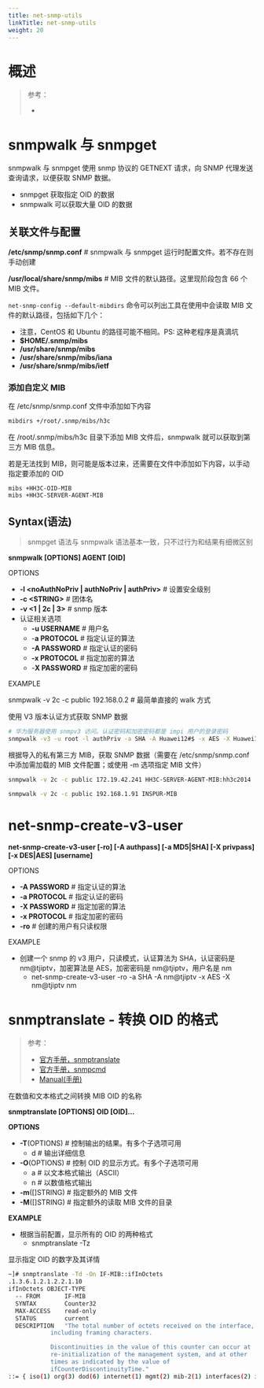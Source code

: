 ```yaml
---
title: net-snmp-utils
linkTitle: net-snmp-utils
weight: 20
---
```


# 概述

> 参考：
>
> -

# snmpwalk 与 snmpget

snmpwalk 与 snmpget 使用 snmp 协议的 GETNEXT 请求，向 SNMP 代理发送查询请求，以便获取 SNMP 数据。

- snmpget 获取指定 OID 的数据
- snmpwalk 可以获取大量 OID 的数据

## 关联文件与配置

**/etc/snmp/snmp.conf** # snmpwalk 与 snmpget 运行时配置文件。若不存在则手动创建

**/usr/local/share/snmp/mibs** # MIB 文件的默认路径。这里现阶段包含 66 个 MIB 文件。

`net-snmp-config --default-mibdirs` 命令可以列出工具在使用中会读取 MIB 文件的默认路径，包括如下几个：

- 注意，CentOS 和 Ubuntu 的路径可能不相同。PS: 这种老程序是真滴坑
- **$HOME/.snmp/mibs**
- **/usr/share/snmp/mibs**
- **/usr/share/snmp/mibs/iana**
- **/usr/share/snmp/mibs/ietf**

### 添加自定义 MIB

在 /etc/snmp/snmp.conf 文件中添加如下内容

```bash
mibdirs +/root/.snmp/mibs/h3c
```

在 /root/.snmp/mibs/h3c 目录下添加 MIB 文件后，snmpwalk 就可以获取到第三方 MIB 信息。

若是无法找到 MIB，则可能是版本过来，还需要在文件中添加如下内容，以手动指定要添加的 OID

```text
mibs +HH3C-OID-MIB
mibs +HH3C-SERVER-AGENT-MIB
```

## Syntax(语法)

> snmpget 语法与 snmpwalk 语法基本一致，只不过行为和结果有细微区别

**snmpwalk \[OPTIONS] AGENT \[OID]**

OPTIONS

- **-l \<noAuthNoPriv | authNoPriv | authPriv>** # 设置安全级别
- **-c \<STRING>** # 团体名
- **-v <1 | 2c | 3>** # snmp 版本
- 认证相关选项
  - **-u USERNAME** # 用户名
  - -**a PROTOCOL** # 指定认证的算法
  - **-A PASSWORD** # 指定认证的密码
  - **-x PROTOCOL** # 指定加密的算法
  - -**X PASSWORD** # 指定加密的密码

EXAMPLE

snmpwalk -v 2c -c public 192.168.0.2 # 最简单直接的 walk 方式

使用 V3 版本认证方式获取 SNMP 数据

```bash
# 华为服务器使用 snmpv3 访问。认证密码和加密密码都是 impi 用户的登录密码
snmpwalk -v3 -u root -l authPriv -a SHA -A Huawei12#$ -x AES -X Huawei12#$ 192.168.1.82
```

根据导入的私有第三方 MIB，获取 SNMP 数据（需要在 /etc/snmp/snmp.conf 中添加需加载的 MIB 文件配置；或使用 -m 选项指定 MIB 文件）

```bash
snmpwalk -v 2c -c public 172.19.42.241 HH3C-SERVER-AGENT-MIB:hh3c2014

snmpwalk -v 2c -c public 192.168.1.91 INSPUR-MIB
```

# net-snmp-create-v3-user

**net-snmp-create-v3-user \[-ro] \[-A authpass] \[-a MD5|SHA] \[-X privpass] \[-x DES|AES] \[username]**

OPTIONS

- **-A PASSWORD** # 指定认证的算法
- **-a PROTOCOL** # 指定认证的密码
- **-X PASSWORD** # 指定加密的算法
- **-x PROTOCOL** # 指定加密的密码
- **-ro** # 创建的用户有只读权限

EXAMPLE

- 创建一个 snmp 的 v3 用户，只读模式，认证算法为 SHA，认证密码是 nm@tjiptv，加密算法是 AES，加密密码是 nm@tjiptv，用户名是 nm
  - net-snmp-create-v3-user -ro -a SHA -A nm@tjiptv -x AES -X nm@tjiptv nm

# snmptranslate - 转换 OID 的格式

> 参考：
>
> - [官方手册，snmptranslate](http://net-snmp.sourceforge.net/docs/man/snmptranslate.html)
> - [官方手册，snmpcmd](https://net-snmp.sourceforge.io/docs/man/snmpcmd.html)
> - [Manual(手册)](https://man.cx/snmptranslate)

在数值和文本格式之间转换 MIB OID 的名称

**snmptranslate \[OPTIONS] OID \[OID]...**

**OPTIONS**

- **-T**(OPTIONS) # 控制输出的结果。有多个子选项可用
    - d # 输出详细信息
- **-O**(OPTIONS) # 控制 OID 的显示方式。有多个子选项可用
    - a # 以文本格式输出（ASCII）
    - n # 以数值格式输出
- **-m**(\[]STRING) # 指定额外的 MIB 文件
- **-M**(\[]STRING) # 指定额外的读取 MIB 文件的目录

**EXAMPLE**

- 根据当前配置，显示所有的 OID 的两种格式
  - snmptranslate -Tz

显示指定 OID 的数字及其详情

```bash
~]# snmptranslate -Td -On IF-MIB::ifInOctets
.1.3.6.1.2.1.2.2.1.10
ifInOctets OBJECT-TYPE
  -- FROM       IF-MIB
  SYNTAX        Counter32
  MAX-ACCESS    read-only
  STATUS        current
  DESCRIPTION   "The total number of octets received on the interface,
            including framing characters.

            Discontinuities in the value of this counter can occur at
            re-initialization of the management system, and at other
            times as indicated by the value of
            ifCounterDiscontinuityTime."
::= { iso(1) org(3) dod(6) internet(1) mgmt(2) mib-2(1) interfaces(2) ifTable(2) ifEntry(1) 10 }
```
